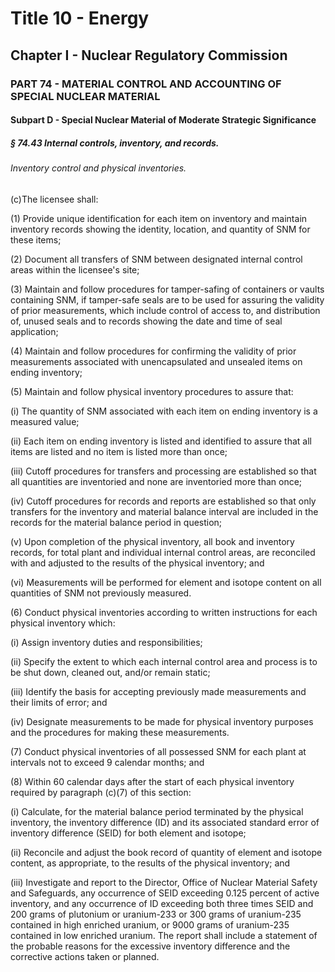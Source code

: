 
# Title 10 - Energy
## Chapter I - Nuclear Regulatory Commission
### PART 74 - MATERIAL CONTROL AND ACCOUNTING OF SPECIAL NUCLEAR MATERIAL
#### Subpart D - Special Nuclear Material of Moderate Strategic Significance
##### § 74.43 Internal controls, inventory, and records.
###### Inventory control and physical inventories.

(c)The licensee shall:

(1) Provide unique identification for each item on inventory and maintain inventory records showing the identity, location, and quantity of SNM for these items;

(2) Document all transfers of SNM between designated internal control areas within the licensee's site;

(3) Maintain and follow procedures for tamper-safing of containers or vaults containing SNM, if tamper-safe seals are to be used for assuring the validity of prior measurements, which include control of access to, and distribution of, unused seals and to records showing the date and time of seal application;

(4) Maintain and follow procedures for confirming the validity of prior measurements associated with unencapsulated and unsealed items on ending inventory;

(5) Maintain and follow physical inventory procedures to assure that:

(i) The quantity of SNM associated with each item on ending inventory is a measured value;

(ii) Each item on ending inventory is listed and identified to assure that all items are listed and no item is listed more than once;

(iii) Cutoff procedures for transfers and processing are established so that all quantities are inventoried and none are inventoried more than once;

(iv) Cutoff procedures for records and reports are established so that only transfers for the inventory and material balance interval are included in the records for the material balance period in question;

(v) Upon completion of the physical inventory, all book and inventory records, for total plant and individual internal control areas, are reconciled with and adjusted to the results of the physical inventory; and

(vi) Measurements will be performed for element and isotope content on all quantities of SNM not previously measured.

(6) Conduct physical inventories according to written instructions for each physical inventory which:

(i) Assign inventory duties and responsibilities;

(ii) Specify the extent to which each internal control area and process is to be shut down, cleaned out, and/or remain static;

(iii) Identify the basis for accepting previously made measurements and their limits of error; and

(iv) Designate measurements to be made for physical inventory purposes and the procedures for making these measurements.

(7) Conduct physical inventories of all possessed SNM for each plant at intervals not to exceed 9 calendar months; and

(8) Within 60 calendar days after the start of each physical inventory required by paragraph (c)(7) of this section:

(i) Calculate, for the material balance period terminated by the physical inventory, the inventory difference (ID) and its associated standard error of inventory difference (SEID) for both element and isotope;

(ii) Reconcile and adjust the book record of quantity of element and isotope content, as appropriate, to the results of the physical inventory; and

(iii) Investigate and report to the Director, Office of Nuclear Material Safety and Safeguards, any occurrence of SEID exceeding 0.125 percent of active inventory, and any occurrence of ID exceeding both three times SEID and 200 grams of plutonium or uranium-233 or 300 grams of uranium-235 contained in high enriched uranium, or 9000 grams of uranium-235 contained in low enriched uranium. The report shall include a statement of the probable reasons for the excessive inventory difference and the corrective actions taken or planned.
